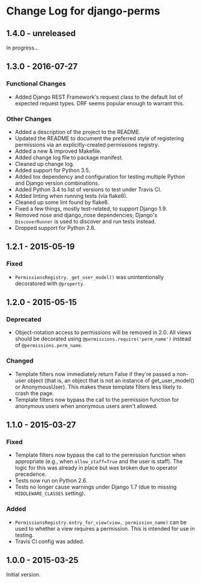 # Change Log for django-perms

## 1.4.0 - unreleased

In progress...

## 1.3.0 - 2016-07-27

### Functional Changes

- Added Django REST Framework's request class to the default list of
  expected request types. DRF seems popular enough to warrant this.

### Other Changes

- Added a description of the project to the README.
- Updated the README to document the preferred style of registering
  permissions via an explicitly-created permissions registry.
- Added a new & improved Makefile.
- Added change log file to package manifest.
- Cleaned up change log.
- Added support for Python 3.5.
- Added tox dependency and configuration for testing multiple Python and
  Django version combinations.
- Added Python 3.4 to list of versions to test under Travis CI.
- Added linting when running tests (via flake8).
- Cleaned up some lint found by flake8.
- Fixed a few things, mostly test-related, to support Django 1.9.
- Removed nose and django_nose dependencies; Django's `DiscoverRunner`
  is used to discover and run tests instead.
- Dropped support for Python 2.6.

## 1.2.1 - 2015-05-19

### Fixed

- `PermissionsRegistry._get_user_model()` was unintentionally
  decoratored with `@property`.

## 1.2.0 - 2015-05-15

### Deprecated

- Object-notation access to permissions will be removed in 2.0. All
  views should be decorated using `@permissions.require('perm_name')`
  instead of `@permissions.perm_name`.

### Changed

- Template filters now immediately return False if they're passed
  a non-user object (that is, an object that is not an instance of
  get_user_model() or AnonymousUser). This makes these template filters
  less likely to crash the page.
- Template filters now bypass the call to the permission function for
  anonymous users when anonymous users aren't allowed.

## 1.1.0 - 2015-03-27

### Fixed

- Template filters now bypass the call to the permission function when
  appropriate (e.g., when `allow_staff=True` and the user is staff). The
  logic for this was already in place but was broken due to operator
  precedence.
- Tests now run on Python 2.6.
- Tests no longer cause warnings under Django 1.7 (due to missing
  `MIDDLEWARE_CLASSES` setting).

### Added

- `PermissionsRegistry.entry_for_view(view, permission_name)` can be
  used to whether a view requires a permission. This is intended for use
  in testing.
- Travis CI config was added.

## 1.0.0 - 2015-03-25

Initial version.
